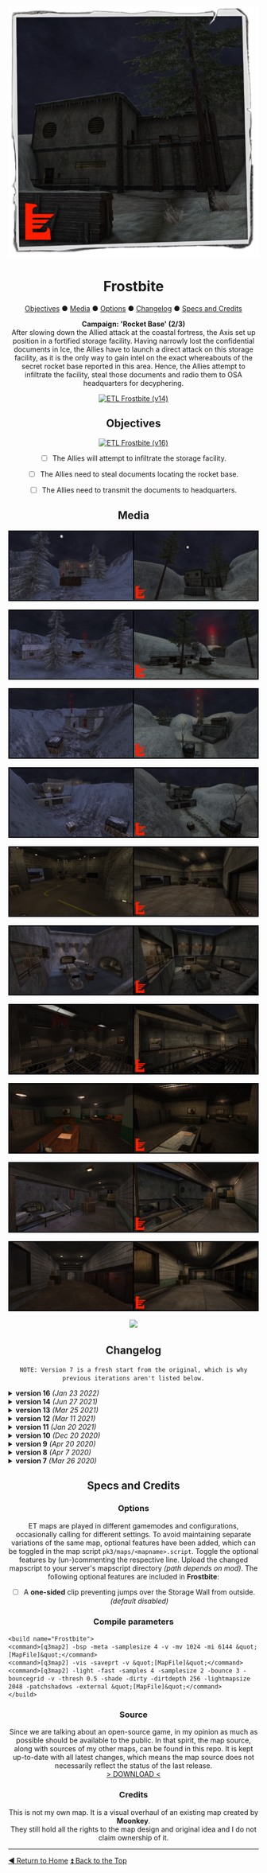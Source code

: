 <div align="center">
 
<a href="https://raw.githubusercontent.com/realkemon/home/master/levelshots/frostbite/frostbite.png"><img src="https://raw.githubusercontent.com/realkemon/home/master/levelshots/frostbite/frostbite.png" width="512"/></a>

# Frostbite
 
<a href="https://github.com/realkemon/home/blob/master/pages/etl_frostbite.md#objectives">Objectives</a> ● <a href="https://github.com/realkemon/home/blob/master/pages/etl_frostbite.md#media">Media</a> ● <a href="https://github.com/realkemon/home/blob/master/pages/etl_frostbite.md#options">Options</a> ● <a href="https://github.com/realkemon/home/blob/master/pages/etl_frostbite.md#changelog">Changelog</a> ● <a href="https://github.com/realkemon/home/blob/master/pages/etl_frostbite.md#specs_and_credits">Specs and Credits</a>
<!-- STORY -->
**Campaign: 'Rocket Base' (2/3)**
 <br>
After slowing down the Allied attack at the coastal fortress, the Axis set up position in a fortified storage facility. Having narrowly lost the confidential documents in Ice, the Allies have to launch a direct attack on this storage facility, as it is the only way to gain intel on the exact whereabouts of the secret rocket base reported in this area. Hence, the Allies attempt to infiltrate the facility, steal those documents and radio them to OSA headquarters for decyphering.
<br>
 
<a href="https://www.moddb.com/mods/etlegacy/addons/etl-frostbite-v14" title="Download ETL Frostbite (v14) - Mod DB" target="_blank"><img src="https://button.moddb.com/download/medium/216195.png" alt="ETL Frostbite (v14)" /></a>
 
## Objectives
 
<a href="https://www.moddb.com/mods/etlegacy/addons/etl-frostbite-v16" title="Download ETL Frostbite (v16) - Mod DB" target="_blank"><img src="https://button.moddb.com/download/medium/227094.png" alt="ETL Frostbite (v16)" /></a>
 
* [ ] The Allies will attempt to infiltrate the storage facility.
* [ ] The Allies need to steal documents locating the rocket base.
* [ ] The Allies need to transmit the documents to headquarters.
 

## Media
<a href="https://raw.githubusercontent.com/realkemon/home/master/levelshots/frostbite/frostbite1.jpg"><img src="https://raw.githubusercontent.com/realkemon/home/master/levelshots/frostbite/frostbite1.jpg"></a>

<a href="https://raw.githubusercontent.com/realkemon/home/master/levelshots/frostbite/frostbite2.jpg"><img src="https://raw.githubusercontent.com/realkemon/home/master/levelshots/frostbite/frostbite2.jpg"></a>

<a href="https://raw.githubusercontent.com/realkemon/home/master/levelshots/frostbite/frostbite3.jpg"><img src="https://raw.githubusercontent.com/realkemon/home/master/levelshots/frostbite/frostbite3.jpg"></a>

<a href="https://raw.githubusercontent.com/realkemon/home/master/levelshots/frostbite/frostbite4.jpg"><img src="https://raw.githubusercontent.com/realkemon/home/master/levelshots/frostbite/frostbite4.jpg"></a>

<a href="https://raw.githubusercontent.com/realkemon/home/master/levelshots/frostbite/frostbite5.jpg"><img src="https://raw.githubusercontent.com/realkemon/home/master/levelshots/frostbite/frostbite5.jpg"></a>

<a href="https://raw.githubusercontent.com/realkemon/home/master/levelshots/frostbite/frostbite6.jpg"><img src="https://raw.githubusercontent.com/realkemon/home/master/levelshots/frostbite/frostbite6.jpg"></a>

<a href="https://raw.githubusercontent.com/realkemon/home/master/levelshots/frostbite/frostbite7.jpg"><img src="https://raw.githubusercontent.com/realkemon/home/master/levelshots/frostbite/frostbite7.jpg"></a>

<a href="https://raw.githubusercontent.com/realkemon/home/master/levelshots/frostbite/frostbite8.jpg"><img src="https://raw.githubusercontent.com/realkemon/home/master/levelshots/frostbite/frostbite8.jpg"></a>

<a href="https://raw.githubusercontent.com/realkemon/home/master/levelshots/frostbite/frostbite9.jpg"><img src="https://raw.githubusercontent.com/realkemon/home/master/levelshots/frostbite/frostbite9.jpg"></a>

<a href="https://raw.githubusercontent.com/realkemon/home/master/levelshots/frostbite/frostbite10.jpg"><img src="https://raw.githubusercontent.com/realkemon/home/master/levelshots/frostbite/frostbite10.jpg"></a>

<a href="https://raw.githubusercontent.com/realkemon/home/master/levelshots/frostbite/frostbite11.jpg"><img src="https://raw.githubusercontent.com/realkemon/home/master/levelshots/frostbite/frostbite11.jpg"></a>

## Changelog
`NOTE: Version 7 is a fresh start from the original, which is why previous iterations aren't listed below.`

 </div>
 
<details>
 <summary><b>version 16</b> <i>(Jan 23 2022)</i></summary>
 
* [x] Changed CP spawns to face the CP instead of stairs. *(Thank you bystry and Aciz for judgement.)*
* [x] Removed versioning from pk3 contents. *(Thank you bystry and Aciz for suggesting.)*
* [x] Adjusted lighting settings for improved performance. *(Thank you Aciz for suggesting.)*
* [x] Adjusted etl_lights.shader to enable remapshader use. *(Thank you Aciz for reporting.)*
</details>

<details>
 <summary><b>version 14</b> <i>(Jun 27 2021)</i></summary>
 
* [x] Fixed command map icons not having shaders making them appear outside of compass. *(Thank you spyhawk for reporting)*
* [x] Adjusted position of inner courtyard truck. *(TJ from hood of truck still possible)*
* [x] Changed back cover on tunnel truck from green to grey to match rest of truck.
* [x] Fixed CP sounds playing in second round after `/map_restart`.
* [x] Removed Allied CP spawns `startactive` spawnflag. Changed `setstate invisible` to `alertentity` functionality to prevent spawn glitch after `/map_restart`.
* [x] Change from `Axial Projection` to `Brush Primitives` to enable better texture alignment/projection options.
* [x] Adjusted various texture alignments.
* [x] Fixed caulked surfaces visible to the player at shelf in Allied spawn.
* [x] Changed bark texture of dead trees from temperate to winter.
* [x] Fixed invalid shader on rear faces of terrain brushes near transmitter.
* [x] Fixed incorrect use of skyshader at backside of two random brushes.
* [x] Added unique `id`s for spawn slots to prepare [this](https://github.com/etlegacy/etlegacy/issues/1641) feature.
* [x] Increased spawn slot count in garage to 32.
* [x] Fixed glass shader on trucks.
</details>
 
 
<details>
 <summary><b>version 13</b> <i>(Mar 25 2021)</i></summary>
 
* [x] Fixed fully caulked terrain brushes. *(Thank you woju and spyhawk for reporting)*
* [x] Fixed missing tree shader. *(Thank you woju and spyhawk for reporting)*
</details>


<details>
 <summary><b>version 12</b> <i>(Mar 11 2021)</i></summary>
 
* [x] Moved flying lamp models to be attached to girder in Axis garage. *(Thank you Aciz for reporting)*
* [x] Adjusted player collision on cliff near transmitter to prevent glitching on the roof. *(Thank you Aciz for reporting)*
* [x] Improved lighting in balcony hallway at inner courtyard.
* [x] Fixed player collision on the Axis CP. *(Thank you Aciz for reporting)*
* [x] Adjusted shader for winter trees to prevent overwriting default shaders on other maps. *(Thank you Aciz for reporting)*
</details>

<details>
 <summary><b>version 11</b> <i>(Jan 20 2021)</i></summary>
 
* [x] Adjusted lighting to increase performance.
* [x] Converted smaller brushwork to .ase models to reduce lightmap data and improve performance.
* [x] Increased supported playercount from 20vs20 to 32vs32.
* [x] Reduced volume of wind sounds to reduce distractions.
* [x] Further improved player collision at railings and doorways. *(Thank you Aciz for reporting.)*
* [x] Changed clips for barrels and couches for proper hit- and footstep sounds. *(Thank you Aciz for reporting.)*
* [x] Reduced weird shadows from the ceiling lamps in the office area. *(Thank you Aciz for reporting.)*
* [x] Fixed missing shader for bush model. *(Thank you Aciz for reporting.)*
* [x] Reverted collision on stairs down to garage to reenable a TJ. This also reintroduces bobbing effect. *(Thank you Aciz for reporting.)*
</details>

<details>
 <summary><b>version 10</b> <i>(Dec 20 2020)</i></summary>
 
* [x] Changed catwalk in warehouse from clip to clip missile. It is now permeable for weapons except grenades, rockets, etc.
* [x] Moved vent opening near Service Door for better alignment with surrounding textures. *(Thank you Aciz for reporting.)*
* [x] Adjusted terrain shader on snow patches in inner courtyard for proper snow behaviour. *(Thank you Aciz for reporting.)*
* [x] Improved player collision to simplify movement. (e.g. doorways and railings) *(Thank you Aciz for reporting.)*
* [x] Reverted clip brushes for truck in inner courtyard back to original to re-enable a trickjump. *(Thank you Kimi for reporting.)*
* [x] Adjusted terrain brushes near Storage Wall to re-enable a trickjump. *(Thank you Bystry for reporting.)*
* [x] Remove spotlight style from most light sources inside the facility. *(Thank you hatcher for reporting.)*
* [x] Changed floodlight colour to uniform white. *(Thank you Aciz for reporting.)*
</details>

<details>
 <summary><b>version 9</b> <i>(Apr 20 2020)</i></summary>
 
* [x] Removed rogue clip at office entrance.
* [x] Changed catwalk in warehouse from clipweapon to clip. It is now permeable for weapons. *(Thank you to ryven for reporting.)*
* [x] Simplified collision of machines at Service Door. *(Thank you to ryven for reporting.)*
* [x] Improved player collision for various shelves, pipes and doorways. *(Thank you to Aciz and Bystry for reporting.)*
* [x] Fixed one alarm speaker not being named correctly.
* [x] Added a trickjump coming from warehouse, jumping onto box, onto truck into green passage. Disabled by default. Can be activated through mapscript. (deactivate line: setstate courtyard_TJ_box invisible)
* [x] Removed collision of blackboards.
* [x] Increased amount of shared assets with other ET: Legacy overhauls to decrease filesize once they are shipped together.
* [x] Changed interior lighting to be a bit warmer in colour. *(Thank you to spyhawk for reporting.)*
</details>

<details>
 <summary><b>version 8</b> <i>(Apr 7 2020)</i></summary>
 
* [x] Fixed crash on timelimit hit, due to unassigned Axis intermission camera. *(Thank you to Bystry and Kate for reporting.)*
* [x] Improved clips for various stairs to prevent bobbing effect.
* [x] Removed collision from cables/ropes at wooden stack outside the Main Entrance.
* [x] Clipped window at Main Entrance. *(Thank you to ryven for reporting.)*
* [x] Deepened the niche at Axis spawn with broken cabinet to have same size as original ‘Frostbite, by Moonkey’. *(Thank you to ryven for reporting.)*
* [x] Added working cabinets to niche mentioned above that server admins can enable with map script. *(Was also in original Frostbite for LMS; disabled by default.)*
* [x] Added detail to empty walled-off areas. *(Thank you to ryven for reporting.)*
* [x] Added sky portal.
* [x] Changed dynamic Storage Wall lights to re-use existing shaders.
</details>

<details>
 <summary><b>version 7</b> <i>(Mar 26 2020)</i></summary>
 
* [x] The player is now able to stop and revert Storage Wall movement by activating the button again.
* [x] Alarm now also sounds when the Service Door has been dynamited before the Storage Wall and Main Entrance.
* [x] Structural mesh and VIS blocking has been improved.
* [x] Simplified shoutcaster movement by allowing spectators to go through terrain clips.
* [x] Lighting has been adapted to better suit a night-time setting.
* [x] Collision has been improved for railings made out of patches.
* [x] Different routes inside the facility have received different colour coded trims at the bunker walls to simplify call-outs to teammates.
* [x] Banners have been removed and replaced with the Rocket Base decal from RTCW for narrative purposes.
</details>

<div align="center">
 
## Specs and Credits

### Options
 
ET maps are played in different gamemodes and configurations, occasionally calling for different settings. To avoid maintaining separate variations of the same map, optional features have been added, which can be toggled in the map script `pk3/maps/<mapname>.script`. Toggle the optional features by (un-)commenting the respective line. Upload the changed mapscript to your server's mapscript directory *(path depends on mod)*. The following optional features are included in **Frostbite**:
* [ ] A **one-sided** clip preventing jumps over the Storage Wall from outside. *(default disabled)*
 
### Compile parameters

</div>

```
<build name="Frostbite">
<command>[q3map2] -bsp -meta -samplesize 4 -v -mv 1024 -mi 6144 &quot;[MapFile]&quot;</command>
<command>[q3map2] -vis -saveprt -v &quot;[MapFile]&quot;</command>
<command>[q3map2] -light -fast -samples 4 -samplesize 2 -bounce 3 -bouncegrid -v -thresh 0.5 -shade -dirty -dirtdepth 256 -lightmapsize 2048 -patchshadows -external &quot;[MapFile]&quot;</command>
</build>
```

<div align="center">
 
### Source
Since we are talking about an open-source game, in my opinion as much as possible should be available to the public. In that spirit, the map source, along with sources of my other maps, can be found in this repo. It is kept up-to-date with all latest changes, which means the map source does not necessarily reflect the status of the last release.
<br>
<a href="https://github.com/realkemon/home/tree/master/maps">> DOWNLOAD <</a>
 
### Credits
This is not my own map. It is a visual overhaul of an existing map created by **Moonkey**.
<br>
They still hold all the rights to the map design and original idea and I do not claim ownership of it.

</div>

----
[:arrow_backward: Return to Home](https://github.com/realkemon/home/blob/master/README.md) [:arrow_double_up: Back to the Top](https://github.com/realkemon/home/blob/master/pages/etl_frostbite.md)
